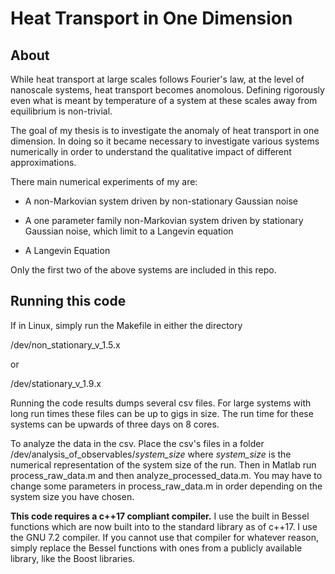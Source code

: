 # Heat Transport in One Dimension

## About

While heat transport at large scales follows Fourier's law, at the level of nanoscale
systems, heat transport becomes anomolous. Defining rigorously even what is meant
by temperature of a system at these scales away from equilibrium is non-trivial.

The goal of my thesis is to investigate the anomaly of heat transport in one dimension.
In doing so it became necessary to investigate various systems numerically in order 
to understand the qualitative impact of different approximations.

There main numerical experiments of my are:

* A non-Markovian system driven by non-stationary Gaussian noise

* A one parameter family non-Markovian system driven by stationary Gaussian noise,
which limit to a Langevin equation

* A Langevin Equation

Only the first two of the above systems are included in this repo.

## Running this code

If in Linux, simply run the Makefile in either the directory

/dev/non_stationary_v_1.5.x

or

/dev/stationary_v_1.9.x

Running the code results dumps several csv files. For large systems with long run
times these files can be up to gigs in size. The run time for these systems
can be upwards of three days on 8 cores.

To analyze the data in the csv. Place the csv's files in a folder
/dev/analysis_of_observables/*system_size*
where *system_size* is the numerical representation of the system size of the run.
Then in Matlab run process_raw_data.m and then analyze_processed_data.m.
You may have to change some parameters in process_raw_data.m in order depending on the
system size you have chosen. 


**This code requires a c++17 compliant compiler.** I use the built in Bessel functions
which are now built into to the standard library as of c++17. I use the GNU 7.2 compiler. 
If you cannot use that compiler for whatever reason, simply replace the Bessel functions 
with ones from a publicly available library, like the Boost libraries.
